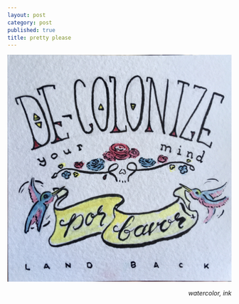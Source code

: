 ```yaml
---
layout: post
category: post
published: true
title: pretty please
---
```

![decolonize](/media/decolonize.jpeg)
<!--more-->
<span class='date' style='float:right;'>*watercolor, ink*</span>

